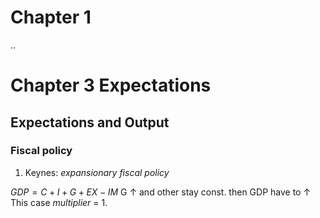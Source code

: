 
# Chapter 1
 ..
# Chapter 3 Expectations
## Expectations and Output
### Fiscal policy
1. Keynes: *expansionary fiscal policy*

$GDP = C + I + G + EX - IM$
G &uarr; and other stay const. then GDP have to &uarr;
This case *multiplier* = 1.

<!--stackedit_data:
eyJoaXN0b3J5IjpbMTIxMjQyNTc0MCw4MDExMzQwNDYsMTIyNT
EwNzMyNV19
-->